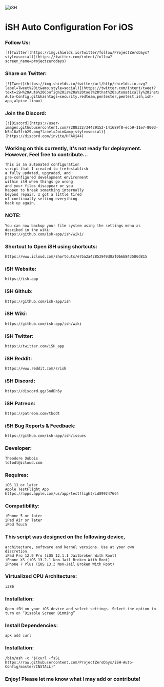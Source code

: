 ![iSH](https://ish.app/assets/icon.png "iSH")
# iSH Auto Configuration For iOS
### Follow Us:
    [![Twitter](https://img.shields.io/twitter/follow/ProjectZeroDays?style=social)](https://twitter.com/intent/follow?screen_name=projectzerodays)
### Share on Twitter:
    [![Tweet](https://img.shields.io/twitter/url/http/shields.io.svg?label=Tweet%20it&amp;style=social)](https://twitter.com/intent/tweet?text=iSH%20Auto%20Config%20is%20a%20tool%20that%20automatically%20installs%20a%20variety%20of%20packages%20and%20package%20managers%20for%20development%20and%20pentesting%20@projectzerodays%20https://github.com/projectzerodays/iSH-Auto-Config.git&hashtags=security,redteam,pentester,pentest,ish,ish-app,alpine-linux)
### Join the Discord:
    [![Discord](https://user-images.githubusercontent.com/7288322/34429152-141689f8-ecb9-11e7-8003-b5a10a5fcb29.png?label=Join&amp;style=social)](https://discord.com/invite/HFAXj44)
### Working on this currently, it's not ready for deployment. However, Feel free to contribute...
    This is an automated configuration 
    script that I created to (re)establish 
    a fully updated, upgraded, and 
    pre-configured development environment
    within iSH when things go wrong 
    and your files disappear or you 
    happen to break something internally
    beyond repair. I got a little tired 
    of continually setting everything 
    back up again. 
### NOTE: 
    You can now backup your file system using the settings menu as descibed in the wiki: 
    https://github.com/ish-app/ish/wiki/
### Shortcut to Open iSH using shortcuts:
    https://www.icloud.com/shortcuts/e7ba2a42853949d0af0b6b843580d815
### iSH Website:
    https://ish.app
### iSH Github:
    https://github.com/ish-app/ish
### iSH Wiki:
    https://github.com/ish-app/ish/wiki
### iSH Twitter:
    https://twitter.com/iSH_app
### iSH Reddit:
    https://www.reddit.com/r/ish
### iSH Discord:
    https://discord.gg/SndDh5y
### iSH Patreon:
    https://patreon.com/tbodt
### iSH Bug Reports & Feedback:
    https://github.com/ish-app/ish/issues 
### Developer:
    Theodore Dubois
    tdlodt@icloud.com
### Requires:
    iOS 11 or later
    Apple TestFlight App
    https://apps.apple.com/us/app/testflight/id899247664
### Compatibility:
    iPhone 5 or later
    iPad Air or later
    iPod Touch
### This script was designed on the following device, 
    architecture, software and kernel versions. Use at your own discretion.
    iPad Pro 12.9 Pro (iOS 12.1.1 Jailbroken With Root)
    iPhone XS (iOS 13.2.1 Non-Jail Broken With Root)
    iPhone 7 Plus (iOS 13.3 Non-Jail Broken With Root)
### Virtualized CPU Architecture:
    i386
### Installation: 
    Open iSH on your iOS device and select settings. Select the option to turn on “Disable Screen Dimming”
### Install Dependencies:
    apk add curl 
### Installation:
    /bin/ash -c "$(curl -fsSL https://raw.githubusercontent.com/ProjectZeroDays/iSH-Auto-Config/master/INSTALL)"
### Enjoy! Please let me know what I may add or contribute!
